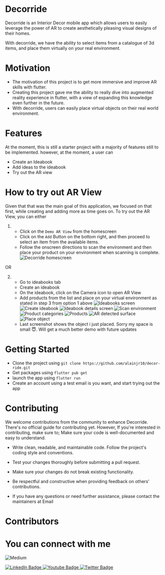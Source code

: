 # Decorride

Decorride is an Interior Decor mobile app which allows users to easily leverage the power of AR to create aesthetically pleasing visual designs of their homes.

With decorride, we have the ability to select items from a catalogue of 3d items, and place them virtually on your real environment.

# Motivation
- The motivation of this project is to get more immersive and improve AR skills with flutter.
- Creating this project gave me the ability to really dive into augmented reality experience in flutter, with a view of expanding this knowledge even   further in the future.
- With decorride, users can easily place virtual objects on their real world environment.

# Features
At the moment, this is still a starter project with a majority of features still to be implemented. however, at the moment, a user can
- Create an Ideabook
- Add ideas to the ideabook
- Try out the AR view

# How to try out AR View
Given that that was the main goal of this application, we focused on that first, while creating and adding more as time goes on. To try out the AR  View, you can either
1. -  Click on the `Demo AR View` from the homescreen
    - Click on the `Add` Button on the bottom right, and then proceed to select an item from the available items.
    - Follow the onscreen directions to scan the environment and then place your product on your environment when  scanning is complete. ![Decorride homescreen](assets/doc_assets/Screenshot_20230831-161833-min.png)

 OR

 2. - Go to ideabooks tab
    - Create an ideabook
    -  On the ideabook, click on the Camera icon to open AR View
    - Add products from the list and place on your virtual environment as stated in step 3 from option 1 above
    ![Ideabooks screen](assets/doc_assets/Screenshot_20230831-161846-min.png) ![Create ideabook](assets/doc_assets/Screenshot_20230831-161853-min.png) ![Ideabook details screen](assets/doc_assets/Screenshot_20230831-161904-min.png) ![Scan environment](assets/doc_assets/Screenshot_20230831-161934-min.png) ![Product categories](assets/doc_assets/Screenshot_20230831-161949-min.png) ![Products](assets/doc_assets/Screenshot_20230831-162014-min.png) ![AR detected surface](assets/doc_assets/Screenshot_20230831-162126-min.png) ![Place object](assets/doc_assets/Screenshot_20230831-163204-min.png)
    - Last screenshot shows the object i just placed. Sorry my space is small  😇. Will get a much better demo with future updates


# Getting Started
- Clone the project using `git clone https://github.com/alainjr10/decor-ride.git`
- Get packages using `flutter pub get`
- launch the app using `flutter run`
- Create an account using a test email is you want, and start trying out the app

# Contributing
We welcome contributions from the community to enhance Decorride. There's no official guide for contributing yet. However, If you're interested in contributing, make sure to;
Make sure your code is well-documented and easy to understand.

- Write clean, readable, and maintainable code. Follow the project's coding style and conventions.

- Test your changes thoroughly before submitting a pull request.

- Make sure your changes do not break existing functionality.

- Be respectful and constructive when providing feedback on others' contributions.

- If you have any questions or need further assistance, please contact the maintainers at Email

# Contributors


# You can connect with me 
![Medium](https://img.shields.io/badge/Medium-12100E?style=for-the-badge&logo=medium&logoColor=white)

<div id="badges">
  <a href="your-linkedin-URL">
    <img src="https://img.shields.io/badge/LinkedIn-blue?style=for-the-badge&logo=linkedin&logoColor=white" alt="LinkedIn Badge"/>
  </a>
  <a href="your-youtube-URL">
    <img src="https://img.shields.io/badge/YouTube-red?style=for-the-badge&logo=youtube&logoColor=white" alt="Youtube Badge"/>
  </a>
  <a href="your-twitter-URL">
    <img src="https://img.shields.io/badge/Twitter-blue?style=for-the-badge&logo=twitter&logoColor=white" alt="Twitter Badge"/>
  </a>
</div>

